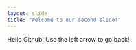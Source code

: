 ```yaml
---
layout: slide
title: "Welcome to our second slide!"
---
```

Hello Github!
Use the left arrow to go back!
